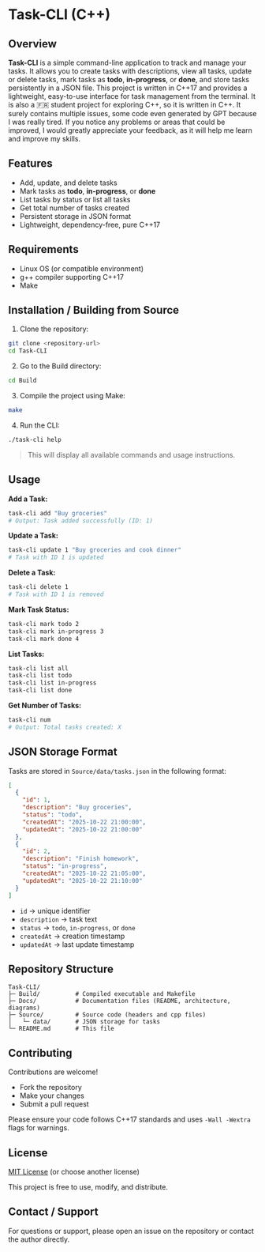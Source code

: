 # Task-CLI (C++) 

## Overview

**Task-CLI** is a simple command-line application to track and manage your tasks. It allows you to create tasks with descriptions, view all tasks, update or delete tasks, mark tasks as **todo**, **in-progress**, or **done**, and store tasks persistently in a JSON file. This project is written in C++17 and provides a lightweight, easy-to-use interface for task management from the terminal.
It is also a 🇫🇷 student project for exploring C++, so it is written in C++. It surely contains multiple issues, some code even generated by GPT because I was really tired. If you notice any problems or areas that could be improved, I would greatly appreciate your feedback, as it will help me learn and improve my skills.

## Features

* Add, update, and delete tasks
* Mark tasks as **todo**, **in-progress**, or **done**
* List tasks by status or list all tasks
* Get total number of tasks created
* Persistent storage in JSON format
* Lightweight, dependency-free, pure C++17

## Requirements

* Linux OS (or compatible environment)
* g++ compiler supporting C++17
* Make

## Installation / Building from Source

1. Clone the repository:

```bash
git clone <repository-url>
cd Task-CLI
```

2. Go to the Build directory:

```bash
cd Build
```

3. Compile the project using Make:

```bash
make
```

4. Run the CLI:

```bash
./task-cli help
```

> This will display all available commands and usage instructions.

## Usage

**Add a Task:**

```bash
task-cli add "Buy groceries"
# Output: Task added successfully (ID: 1)
```

**Update a Task:**

```bash
task-cli update 1 "Buy groceries and cook dinner"
# Task with ID 1 is updated
```

**Delete a Task:**

```bash
task-cli delete 1
# Task with ID 1 is removed
```

**Mark Task Status:**

```bash
task-cli mark todo 2
task-cli mark in-progress 3
task-cli mark done 4
```

**List Tasks:**

```bash
task-cli list all
task-cli list todo
task-cli list in-progress
task-cli list done
```

**Get Number of Tasks:**

```bash
task-cli num
# Output: Total tasks created: X
```

## JSON Storage Format

Tasks are stored in `Source/data/tasks.json` in the following format:

```json
[
  {
    "id": 1,
    "description": "Buy groceries",
    "status": "todo",
    "createdAt": "2025-10-22 21:00:00",
    "updatedAt": "2025-10-22 21:00:00"
  },
  {
    "id": 2,
    "description": "Finish homework",
    "status": "in-progress",
    "createdAt": "2025-10-22 21:05:00",
    "updatedAt": "2025-10-22 21:10:00"
  }
]
```

* `id` → unique identifier
* `description` → task text
* `status` → `todo`, `in-progress`, or `done`
* `createdAt` → creation timestamp
* `updatedAt` → last update timestamp

## Repository Structure

```
Task-CLI/
├─ Build/          # Compiled executable and Makefile
├─ Docs/           # Documentation files (README, architecture, diagrams)
├─ Source/         # Source code (headers and cpp files)
│   └─ data/       # JSON storage for tasks
└─ README.md       # This file
```

## Contributing

Contributions are welcome!

* Fork the repository
* Make your changes
* Submit a pull request

Please ensure your code follows C++17 standards and uses `-Wall -Wextra` flags for warnings.

## License

[MIT License](LICENSE) (or choose another license)

This project is free to use, modify, and distribute.

## Contact / Support

For questions or support, please open an issue on the repository or contact the author directly.
